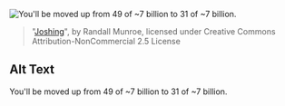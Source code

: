 ![You'll be moved up from 49 of ~7 billion to 31 of ~7 billion.](https://imgs.xkcd.com/comics/joshing.png)
> "[Joshing](https://xkcd.com/707/)", by Randall Munroe, licensed under Creative Commons Attribution-NonCommercial 2.5 License

## Alt Text
You'll be moved up from 49 of ~7 billion to 31 of ~7 billion.

